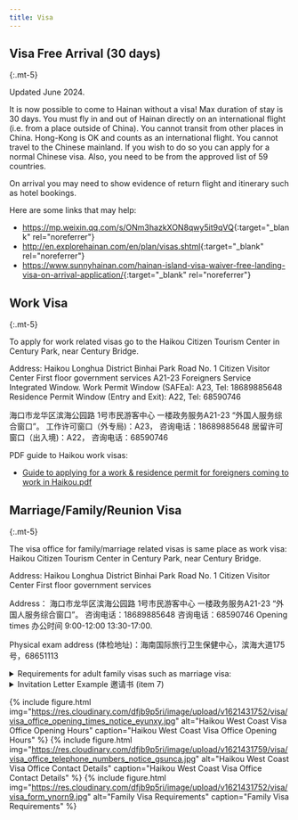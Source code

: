 ```yaml
---
title: Visa
---
```


## Visa Free Arrival (30 days)
{:.mt-5}

Updated June 2024.

It is now possible to come to Hainan without a visa! 
Max duration of stay is 30 days.
You must fly in and out of Hainan directly on an international flight (i.e. from a place outside of China). You cannot transit from other places in China. Hong-Kong is OK and counts as an international flight.
You cannot travel to the Chinese mainland. If you wish to do so you can apply for a normal Chinese visa.
Also, you need to be from the approved list of 59 countries.

On arrival you may need to show evidence of return flight and itinerary such as hotel bookings.

Here are some links that may help:

- <https://mp.weixin.qq.com/s/ONm3hazkXON8qwy5it9qVQ>{:target="_blank" rel="noreferrer"}
- <http://en.explorehainan.com/en/plan/visas.shtml>{:target="_blank" rel="noreferrer"}
- <https://www.sunnyhainan.com/hainan-island-visa-waiver-free-landing-visa-on-arrival-application/>{:target="_blank" rel="noreferrer"}

## Work Visa
{:.mt-5}

To apply for work related visas go to the Haikou Citizen Tourism Center in Century Park, near Century Bridge.

Address:
Haikou Longhua District Binhai Park Road 
No. 1 Citizen Visitor Center
First floor government services A21-23 
Foreigners Service Integrated Window.
Work Permit Window (SAFEa): A23, Tel: 18689885648
Residence Permit Window (Entry and Exit): A22, Tel: 68590746

海口市龙华区滨海公园路
1号市民游客中心
一楼政务服务A21-23
“外国人服务综合窗口”。
工作许可窗口（外专局)：A23，
咨询电话：18689885648
居留许可窗口（出入境)：A22，
咨询电话：68590746

PDF guide to Haikou work visas:
- <a target="_blank" href="/assets/pdf/Guide-work-residence-permit-foreigner-Haikou.pdf">Guide to applying for a work & residence permit for foreigners coming to work in Haikou.pdf</a>


## Marriage/Family/Reunion Visa
{:.mt-5}

The visa office for family/marriage related visas is same place as work visa: Haikou Citizen Tourism Center in Century Park, near Century Bridge.

Address:
Haikou Longhua District Binhai Park Road 
No. 1 Citizen Visitor Center
First floor government services

Address：
海口市龙华区滨海公园路
1号市民游客中心
一楼政务服务A21-23
“外国人服务综合窗口”。
咨询电话：18689885648
咨询电话：68590746
Opening times 办公时间
9:00-12:00 13:30-17:00.

Physical exam address (体检地址)：海南国际旅行卫生保健中心，滨海大道175号，68651113

<details>
  <summary>Requirements for adult family visas such as marriage visa:
  </summary>
  <p>亲属团聚所需材料 (成人)

(Source: Haikou Visa Office August 2018)</p>
<blockquote>
<p>
<ol>

<li>Application form for visa and residence permit for foreigners. Fill in with black pen, do not use ballpoint pen to fill in. Get this from the office. 外国人签证、居留许可申请表（请用黑色水笔填写，请勿使用圆珠笔填写）</li>
<li>Passport photo, you should get the photo taken from the photo room at the visa office itself. 1张2寸自底正面照；（要求免冠，不戴眼镜及饰物）需有海南省出入境管理局权相馆使用的相片数据条码。（可于受理大厅走廊拍照处或其他授权相馆摄生成或扫描生成）</li>
<li>Your Passport with photocopies of the 3 following from within your passport: your personal info page; your last China entry stamp (red circular stamp); current visa. 申请人的护照〈原件及复印件）.“复印件内容：**资料页；**最后一次入境章（椭圆红色）； **有效签证.</li>
<li>One of the following (both original and photocopy): 以下其中一项：（均提供原件与复印件）
- Marriage certificate 结婚证；
- Birth certificate 出生证；
- If there is no above-mentioned direct evidence, the original and photocopy of the Notarized Certificate of Relative Relations can be made at the notary office (to prove the relationship between the applicant and the visited person). 无以上直接证明材料的，可在公证处做〈亲属关系公证书〉，原件及复印件（证明申请人与被探望人的关系）.</li>
<li>Physical Examination certificate. Do not always need this. (Address at bottom) 提供健康证明（体检地址见最后一行）.</li>
<li>Household Register (Hukou) and Chinese ID card of relative/spouse. If they are not from Haikou also need to supply their accommodation registration card. 被探望人户口簿及身份证（原件及复印件\ 非海口户口需提供居住证）.</li>
<li>Invitation letter from relative/spouse. Written or printed on A4 paper, must be signed by hand. **The format of this is written below.** 被探望人提供邀请申请人的邀请函(A4纸，手写或打印均可，但需被探望人手写签名）。样本见备注三</li>
<li>Accommodation Registration of applicant. Obtained from local police station. 境外人员住宿登记凭证.</li>
</ol>

备注一：入境后及变更住址后超过24小时申报住宿登记时，需另提交派出所开具的处罚书。

备注二：境外出具的所有证明需经中国大使馆认证（认证戳或者认证书）；且非中文材料需翻译公司翻译件（必须有翻译公司章）

备注三: 邀请书样本（仅供参考，请依具体情况如书写!)
</p>
</blockquote>
</details>

<details>
<summary>Invitation Letter Example 邀请书 (item 7)</summary>

<p>海口市公安局出入境管理支队：</p>

<p>本人张三（男，身份证号码：XXXXXXX)，目前在海南海囗市XX公司（单位）任XX职务，现居住在海口市XX街XX路XX号，现邀请我的妻子ABCDEFG（英国籍，护照号码为XXXXX'XXXX年X月XX日出生）回国探望我，拟停留期限至XXXX年XX月XX日。在此期间，本人将严格遵守《中华人民共和国出境入境管理法》等相关法律法规，全权负责其在国内期间的一切生活、居住及安全等事宜，并保证其按时离境。</p>

<p>邀请人：（手写签名）</p>

<p>XXXX年X月X日</p>

<p>备注：所有提供的材料需用A4纸双面复印〈尽量减少纸张）</p>

<p>统一用黑色墨水笔填写，不能用圆珠笔。</p>
</details>




{% include figure.html img="https://res.cloudinary.com/dfjb9p5ri/image/upload/v1621431752/visa/visa_office_opening_times_notice_eyunxy.jpg"
alt="Haikou West Coast Visa Office Opening Hours" caption="Haikou West Coast Visa Office Opening Hours" %}
{% include figure.html img="https://res.cloudinary.com/dfjb9p5ri/image/upload/v1621431759/visa/visa_office_telephone_numbers_notice_gsunca.jpg"
alt="Haikou West Coast Visa Office Contact Details" caption="Haikou West Coast Visa Office Contact Details" %}
{% include figure.html img="https://res.cloudinary.com/dfjb9p5ri/image/upload/v1621431752/visa/visa_form_ynorn9.jpg"
alt="Family Visa Requirements" caption="Family Visa Requirements" %}
